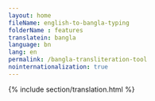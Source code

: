 ```yaml
--- 
layout: home 
fileName: english-to-bangla-typing
folderName : features
translatein: bangla
language: bn
lang: en
permalink: /bangla-transliteration-tool
nointernationalization: true
---
```

{% include section/translation.html %}